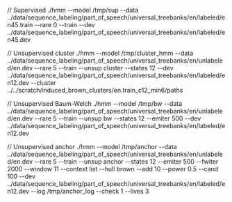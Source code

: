 // Supervised
./hmm --model /tmp/sup --data ../data/sequence_labeling/part_of_speech/universal_treebanks/en/labeled/en45.train --rare 0 --train --dev ../data/sequence_labeling/part_of_speech/universal_treebanks/en/labeled/en45.dev

// Unsupervised cluster
./hmm --model /tmp/cluster_hmm --data ../data/sequence_labeling/part_of_speech/universal_treebanks/en/unlabeled/en.dev --rare 5 --train --unsup cluster --states 12 --dev ../data/sequence_labeling/part_of_speech/universal_treebanks/en/labeled/en12.dev --cluster ../../scratch/induced_brown_clusters/en.train_c12_min6/paths

// Unsupervised Baum-Welch
./hmm --model /tmp/bw --data ../data/sequence_labeling/part_of_speech/universal_treebanks/en/unlabeled/en.dev --rare 5 --train --unsup bw --states 12 --emiter 500  --dev ../data/sequence_labeling/part_of_speech/universal_treebanks/en/labeled/en12.dev

// Unsupervised anchor
./hmm --model /tmp/anchor --data ../data/sequence_labeling/part_of_speech/universal_treebanks/en/unlabeled/en.dev --rare 5 --train --unsup anchor --states 12 --emiter 500 --fwiter 2000 --window 11 --context list --hull brown --add 10 --power 0.5 --cand 100 --dev ../data/sequence_labeling/part_of_speech/universal_treebanks/en/labeled/en12.dev --log /tmp/anchor_log --check 1 --lives 3
